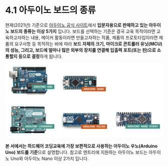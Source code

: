 # 4.1 아두이노 보드의 종류

현재\(2021년\) 기준으로 [아두이노 공식 사이트](https://www.arduino.cc/en/Main/Products)에서 **입문자용으로 판매하고 있는 아두이노 보드의 종류는 이상 5가지** 입니다. 보드를 선택하는 기준은 결국 교육 목적이라면 교육하고자하는 내용, 메이커 활동이라면 만들고자하는 작품, 제품의 프로토타입이라면 제품의 요구사항 등 목적하는 바에 따라 **보드 자체의 크기, 마이크로 콘트롤러 유닛\(MCU\)의 성능, 그리고, 보드에 얼마나 많은 외부의 장치를 연결해 입출력 포트\(또는 핀\)으로 소통할지 등으로 결정**하게 됩니다.

![](../.gitbook/assets/image%20%2831%29.png)

**본 서에서는 하드웨어 코딩교육에 가장 보편적으로 사용하는 아두이노 우노\(Arduino Uno\) 보드를 기준**으로 설명합니다. 참고로 엔트리에 지원하는 아두이노 보드는 아두이노 Uno와 아두이노 Nano 이상 2가지 입니다. 

